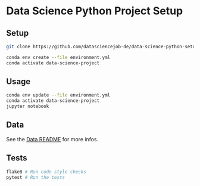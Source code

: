 # Data Science Python Project Setup

## Setup

```sh
git clone https://github.com/datasciencejob-de/data-science-python-setup.git
```

```sh
conda env create --file environment.yml
conda activate data-science-project
```

## Usage

```sh
conda env update --file environment.yml
conda activate data-science-project
jupyter notebook
```


## Data

See the [Data README](/data#readme) for more infos.


## Tests

```sh
flake8 # Run code style checks
pytest # Run the tests
```
